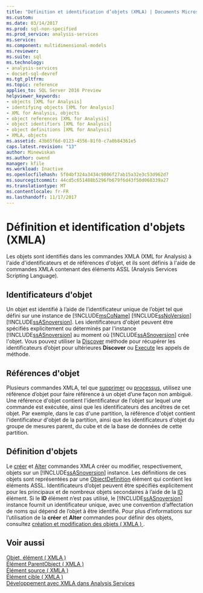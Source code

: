 ```yaml
---
title: "Définition et identification d’objets (XMLA) | Documents Microsoft"
ms.custom: 
ms.date: 03/14/2017
ms.prod: sql-non-specified
ms.prod_service: analysis-services
ms.service: 
ms.component: multidimensional-models
ms.reviewer: 
ms.suite: sql
ms.technology:
- analysis-services
- docset-sql-devref
ms.tgt_pltfrm: 
ms.topic: reference
applies_to: SQL Server 2016 Preview
helpviewer_keywords:
- objects [XML for Analysis]
- identifying objects [XML for Analysis]
- XML for Analysis, objects
- object references [XML for Analysis]
- object identifiers [XML for Analysis]
- object definitions [XML for Analysis]
- XMLA, objects
ms.assetid: 43b65f6d-0123-4556-81f0-c7a0b84361e5
caps.latest.revision: "13"
author: Minewiskan
ms.author: owend
manager: kfile
ms.workload: Inactive
ms.openlocfilehash: 5f04bf324a3434c9806f27ab15a32e3c53d962d7
ms.sourcegitcommit: 44cd5c651488b5296fb679f6d43f50d068339a27
ms.translationtype: MT
ms.contentlocale: fr-FR
ms.lasthandoff: 11/17/2017
---
```

# <a name="defining-and-identifying-objects-xmla"></a>Définition et identification d'objets (XMLA)
  Les objets sont identifiés dans les commandes XMLA (XML for Analysis) à l'aide d'identificateurs et de références d'objet, et ils sont définis à l'aide de commandes XMLA contenant des éléments ASSL (Analysis Services Scripting Language).  
  
## <a name="object-identifiers"></a>Identificateurs d'objet  
 Un objet est identifié à l’aide de l’identificateur unique de l’objet tel que défini sur une instance de [!INCLUDE[msCoName](../../includes/msconame-md.md)] [!INCLUDE[ssNoVersion](../../includes/ssnoversion-md.md)] [!INCLUDE[ssASnoversion](../../includes/ssasnoversion-md.md)]. Les identificateurs d'objet peuvent être spécifiés explicitement ou déterminés par l'instance [!INCLUDE[ssASnoversion](../../includes/ssasnoversion-md.md)] au moment où [!INCLUDE[ssASnoversion](../../includes/ssasnoversion-md.md)] crée l'objet. Vous pouvez utiliser la [Discover](../../analysis-services/xmla/xml-elements-methods-discover.md) méthode pour récupérer les identificateurs d’objet pour ultérieures **Discover** ou [Execute](../../analysis-services/xmla/xml-elements-methods-execute.md) les appels de méthode.  
  
## <a name="object-references"></a>Références d'objet  
 Plusieurs commandes XMLA, tel que [supprimer](../../analysis-services/xmla/xml-elements-commands/delete-element-xmla.md) ou [processus](../../analysis-services/xmla/xml-elements-commands/process-element-xmla.md), utilisez une référence d’objet pour faire référence à un objet d’une façon non ambiguë. Une référence d'objet contient l'identificateur de l'objet sur lequel une commande est exécutée, ainsi que les identificateurs des ancêtres de cet objet. Par exemple, dans le cas d'une partition, la référence d'objet contient l'identificateur d'objet de la partition, ainsi que les identificateurs d'objet du groupe de mesures parent, du cube et de la base de données de cette partition.  
  
## <a name="object-definitions"></a>Définition d'objets  
 Le [créer](../../analysis-services/xmla/xml-elements-commands/create-element-xmla.md) et [Alter](../../analysis-services/xmla/xml-elements-commands/alter-element-xmla.md) commandes XMLA créer ou modifier, respectivement, objets sur un [!INCLUDE[ssASnoversion](../../includes/ssasnoversion-md.md)] instance. Les définitions de ces objets sont représentées par une [ObjectDefinition](../../analysis-services/xmla/xml-elements-properties/objectdefinition-element-xmla.md) élément qui contient les éléments ASSL. Identificateurs d’objet peuvent être spécifiés explicitement pour les principaux et de nombreux objets secondaires à l’aide de la [ID](../../analysis-services/xmla/xml-elements-properties/id-element-xmla.md) élément. Si le **ID** élément n’est pas utilisé, le [!INCLUDE[ssASnoversion](../../includes/ssasnoversion-md.md)] instance fournit un identificateur unique, avec une convention d’affectation de noms qui dépend de l’objet à être identifié. Pour plus d’informations sur l’utilisation de la **créer** et **Alter** commandes pour définir des objets, consultez [création et modification des objets &#40; XMLA &#41; ](../../analysis-services/multidimensional-models-scripting-language-assl-xmla/creating-and-altering-objects-xmla.md).  
  
## <a name="see-also"></a>Voir aussi  
 [Objet, élément &#40; XMLA &#41;](../../analysis-services/xmla/xml-elements-properties/object-element-xmla.md)   
 [Élément ParentObject &#40; XMLA &#41;](../../analysis-services/xmla/xml-elements-properties/parentobject-element-xmla.md)   
 [Élément source &#40; XMLA &#41;](../../analysis-services/xmla/xml-elements-properties/source-element-xmla.md)   
 [Élément cible &#40; XMLA &#41;](../../analysis-services/xmla/xml-elements-properties/target-element-xmla.md)   
 [Développement avec XMLA dans Analysis Services](../../analysis-services/multidimensional-models-scripting-language-assl-xmla/developing-with-xmla-in-analysis-services.md)  
  
  
